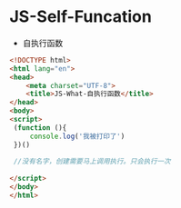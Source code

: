 # JS-Self-Funcation

- 自执行函数

```html
<!DOCTYPE html>
<html lang="en">
<head>
    <meta charset="UTF-8">
    <title>JS-What-自执行函数</title>
</head>
<body>
<script>
 (function (){
     console.log('我被打印了')
 })()
    
 //没有名字，创建需要马上调用执行。只会执行一次
   
</script>
</body>
</html>
```

